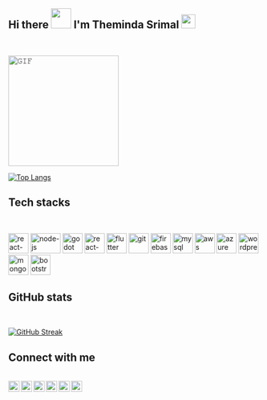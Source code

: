 ## Hi there <img src="https://github.com/JayantGoel001/JayantGoel001/blob/master/GIF/Hi.gif" width="40px" /> I'm Theminda Srimal <img src= "https://media.tenor.com/images/2adfe94e69139f3e22623b61d375a7a7/tenor.gif" width= "28" height= "28">

<br/>

<a target="_blank"><img align="center" height="220" width="220" alt="𝙶𝙸𝙵" src="https://github.com/JayantGoel001/JayantGoel001/blob/master/GIF/github.gif"></a>

[![Top Langs](https://github-readme-stats.vercel.app/api/top-langs/?username=themindasrimal&layout=compact&theme=blue-green&hide=jupyter%20notebook&langs_count=10#l)](https://github.com/themindasrimal/github-readme-stats)

## Tech stacks

<!-- BLOG-POST-LIST:START -->
<br/>
<p align="left">
  <img src="https://www.vectorlogo.zone/logos/reactjs/reactjs-icon.svg" alt="react-js" width="40" height="40"/> 
  <img src="https://www.vectorlogo.zone/logos/nodejs/nodejs-ar21.svg" alt="node-js" width="60" height="40"/> 
  <img src="https://www.vectorlogo.zone/logos/godotengine/godotengine-icon.svg" alt="godot" width="40" height="40"/>
  <img src="https://www.vectorlogo.zone/logos/arduino/arduino-icon.svg" alt="react-js" width="40" height="40"/> 
  <img src="https://www.vectorlogo.zone/logos/flutterio/flutterio-icon.svg" alt="flutter" width="40" height="40"/> 
  <img src="https://www.vectorlogo.zone/logos/git-scm/git-scm-icon.svg" alt="git" width="40" height="40"/> 
  <img src="https://www.vectorlogo.zone/logos/firebase/firebase-icon.svg" alt="firebase" width="40" height="40"/> 
  <img src="https://www.vectorlogo.zone/logos/mysql/mysql-icon.svg" alt="mysql" width="40" height="40"/>
  <img src="https://www.vectorlogo.zone/logos/amazon_aws/amazon_aws-icon.svg" alt="aws" width="40" height="40"/>
  <img src="https://www.vectorlogo.zone/logos/microsoft_azure/microsoft_azure-icon.svg" alt="azure" width="40" height="40"/>
  <img src="https://www.vectorlogo.zone/logos/tensorflow/tensorflow-icon.svg" alt="wordpress" width="40" height="40"/>   
  <img src="https://www.vectorlogo.zone/logos/mongodb/mongodb-icon.svg" alt="mongodb" width="40" height="40"/>   
  <img src="https://www.vectorlogo.zone/logos/getbootstrap/getbootstrap-icon.svg" alt="bootstrap" width="40" height="40"/> 
</p>

<!-- BLOG-POST-LIST:END -->  

## GitHub stats
<br/>

[![GitHub Streak](https://github-readme-streak-stats.herokuapp.com/?user=themindasrimal&count_private=true&show_icons=true&theme=highcontrast)](https://github.com/themindasriaml/github-readme-streak-stats)

## Connect with me

<br/>

<a href="https://www.linkedin.com/in/theminda-srimal-0a895a189/">
  <img align="left" alt="Theminda's Linkdein" width="22px" src="https://cdn.jsdelivr.net/npm/simple-icons@v3/icons/linkedin.svg" />
</a>
<a href="https://twitter.com/ThemindaSrimal">
  <img align="left" alt="Theminda's Twitter" width="22px" src="https://cdn.jsdelivr.net/npm/simple-icons@v3/icons/twitter.svg" />
</a>
<a href="https://github.com/ThemindaSrimal">
  <img align="left" alt="Theminda's Github" width="22px" src="https://cdn.jsdelivr.net/npm/simple-icons@v3/icons/github.svg" />
</a>
<a href="https://www.instagram.com/themindasrimal/">
  <img align="left" alt="Theminda's Instagram" width="22px" src="https://cdn.jsdelivr.net/npm/simple-icons@v3/icons/instagram.svg" />
</a>
<a href="https://www.facebook.com/theminda.srimal.7">
  <img align="left" alt="Theminda's Facebook" width="22px" src="https://cdn.jsdelivr.net/npm/simple-icons@v3/icons/facebook.svg" />
</a>
<a href="https://www.youtube.com/channel/UCmj58P7o7ukcCdJRQ-qIUvg">
  <img align="left" alt="Theminda's Youtube" width="22px" src="https://cdn.jsdelivr.net/npm/simple-icons@v3/icons/youtube.svg" />
</a>

<br/>
<br/>
